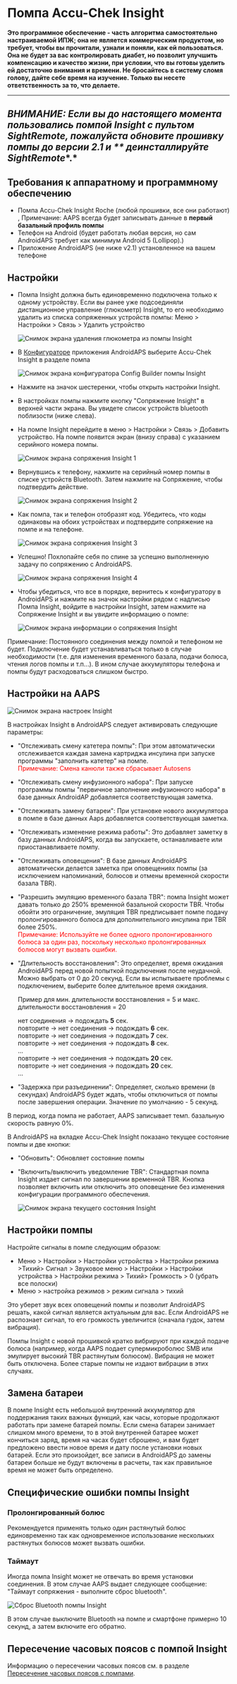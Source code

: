 # Помпа Accu-Chek Insight

**Это программное обеспечение - часть алгоритма самостоятельно настраиваемой ИПЖ; она не является коммерческим продуктом, но требует, чтобы вы прочитали, узнали и поняли, как ей пользоваться. Она не будет за вас контролировать диабет, но позволит улучшить компенсацию и качество жизни, при условии, что вы готовы уделить ей достаточно внимания и времени. Не бросайтесь в систему сломя голову, дайте себе время на изучение. Только вы несете ответственность за то, что делаете.**

* * *

## ***ВНИМАНИЕ:** Если вы до настоящего момента пользовались помпой Insight с пультом **SightRemote**, пожалуйста **обновите прошивку помпы до версии 2.1** и ** деинсталлируйте SightRemote**.*

## Требования к аппаратному и программному обеспечению

* Помпа Accu-Chek Insight Roche (любой прошивки, все они работают) <br />, Примечание: AAPS всегда будет записывать данные в **первый базальный профиль помпы**
* Телефон на Android (будет работать любая версия, но сам AndroidAPS требует как минимум Android 5 (Lollipop).)
* Приложение AndroidAPS (не ниже v2.1) установленное на вашем телефоне

## Настройки

* Помпа Insight должна быть единовременно подключена только к одному устройству. Если вы ранее уже подсоединяли дистанционное управление (глюкометр) Insight, то его необходимо удалить из списка сопряженных устройств помпы: Меню > Настройки > Связь > Удалить устройство
    
    ![Снимок экрана удаления глюкометра из помпы Insight](../images/Insight_RemoveMeter.png)

* В [Конфигураторе](../Configuration/Config-Builder) приложения AndroidAPS выберите Accu-Chek Insight в разделе помпа
    
    ![Снимок экрана конфигуратора Config Builder помпы Insight](../images/Insight_ConfigBuilder.png)

* Нажмите на значок шестеренки, чтобы открыть настройки Insight.

* В настройках помпы нажмите кнопку "Сопряжение Insight" в верхней части экрана. Вы увидете список устройств bluetooth поблизости (ниже слева).
* На помпе Insight перейдите в меню > Настройки > Связь > Добавить устройство. На помпе появится экран (внизу справа) с указанием серийного номера помпы.
    
    ![Снимок экрана сопряжения Insight 1](../images/Insight_Pairing1.png)

* Вернувшись к телефону, нажмите на серийный номер помпы в списке устройств Bluetooth. Затем нажмите на Сопряжение, чтобы подтвердить действие.
    
    ![Снимок экрана сопряжения Insight 2](../images/Insight_Pairing2.png)

* Как помпа, так и телефон отобразят код. Убедитесь, что коды одинаковы на обоих устройствах и подтвердите сопряжение на помпе и на телефоне.
    
    ![Снимок экрана сопряжения Insight 3](../images/Insight_Pairing3.png)

* Успешно! Похлопайте себя по спине за успешно выполненную задачу по сопряжению с AndroidAPS.
    
    ![Снимок экрана сопряжения Insight 4](../images/Insight_Pairing4.png)

* Чтобы убедиться, что все в порядке, вернитесь к конфигуратору в AndroidAPS и нажмите на значок настройки рядом с надписью Помпа Insight, войдите в настройки Insight, затем нажмите на Сопряжение Insight и вы увидите информацию о помпе:
    
    ![Снимок экрана информации о сопряжения Insight](../images/Insight_PairingInformation.png)

Примечание: Постоянного соединения между помпой и телефоном не будет. Подключение будет устанавливаться только в случае необходимости (т.е. для изменения временного базала, подачи болюса, чтения логов помпы и т.п...). В ином случае аккумуляторы телефона и помпы будут расходоваться слишком быстро.

## Настройки на AAPS

![Снимок экрана настроек Insight](../images/Insight_pairing.png)

В настройках Insight в AndroidAPS следует активировать следующие параметры:

* "Отслеживать смену катетера помпы": При этом автоматически отслеживается каждая замена картриджа инсулина при запуске программы "заполнить катетер" на помпе.   
    <font color="red">Примечание: Смена канюли также сбрасывает Autosens</b></font>
* "Отслеживать смену инфузионного набора": При запуске программы помпы "первичное заполнение инфузионного набора" в базе данных AndroidAP добавляется соответствующая заметка.
* "Отслеживать замену батареи": При установке нового аккумулятора в помпе в базе данных Aaps добавляется соответствующая заметка.
* "Отслеживать изменение режима работы": Это добавляет заметку в базу данных AndroidAPS, когда вы запускаете, останавливаете или приостанавливаете помпу.
* "Отслеживать оповещения": В базе данных AndroidAPS автоматически делается заметка при оповещениях помпы (за исключением напоминаний, болюсов и отмены временной скорости базала TBR).
* "Разрешить эмуляцию временного базала TBR": помпа Insight может давать только до 250% временной базальной скорости TBR. Чтобы обойти это ограничение, эмуляция TBR предписывает помпе подачу пролонгированного болюса для дополнительного инсулина при TBR более 250%.  
    <font color="red">Примечание: Используйте не более одного пролонгированного болюса за один раз, поскольку несколько пролонгированных болюсов могут вызвать ошибки.</font>
* "Длительность восстановления": Это определяет, время ожидания AndroidAPS перед новой попыткой подключения после неудачной. Можно выбрать от 0 до 20 секунд. Если вы испытываете проблемы с подключением, выберите более длительное время ожидания.   
      
    Пример для мин. длительности восстановления = 5 и макс. длительности восстановления = 20   
      
    нет соединения -> подождать **5** сек.   
    повторите -> нет соединения -> подождать **6** сек.   
    повторите -> нет соединения -> подождать **7** сек.   
    повторите -> нет соединения -> подождать **8** сек.   
    ...   
    повторите -> нет соединения -> подождать **20** сек.   
    повторите -> нет соединения -> подождать **20** сек.   
    ...

* "Задержка при разъединении": Определяет, сколько времени (в секундах) AndroidAPS будет ждать, чтобы отключиться от помпы после завершения операции. Значение по умолчанию - 5 секунд.

В период, когда помпа не работает, AAPS записывает темп. базальную скорость равную 0%.

В AndroidAPS на вкладке Accu-Chek Insight показано текущее состояние помпы и две кнопки:

* "Обновить": Обновляет состояние помпы
* "Включить/выключить уведомление TBR": Стандартная помпа Insight издает сигнал по завершении временной TBR. Кнопка позволяет включить или отключить это оповещение без изменения конфигурации программного обеспечения.
    
    ![Снимок экрана текущего состояния Insight](../images/Insight_Status2.png)

## Настройки помпы

Настройте сигналы в помпе следующим образом:

* Меню > Настройки > Настройки устройства > Настройки режима >Тихий> Сигнал > Звуковое меню > Настройки > Настройки устройства > Настройки режима > Тихий> Громкость > 0 (убрать все полоски)
* Меню > настройка режимов > режим сигнала > тихий

Это уберет звук всех оповещений помпы и позволит AndroidAPS решать, какой сигнал является актуальным для вас. Если AndroidAPS не распознает сигнал, то его громкость увеличится (сначала гудок, затем вибрация).

Помпы Insight с новой прошивкой кратко вибрируют при каждой подаче болюса (например, когда AAPS подает супермикроболюс SMB или эмулирует высокий TBR растянутым болюсом). Вибрация не может быть отключена. Более старые помпы не издают вибрации в этих случаях.

## Замена батареи

В помпе Insight есть небольшой внутренний аккумулятор для поддержания таких важных функций, как часы, которые продолжают работать при замене батарей помпы. Если смена батареи занимает слишком много времени, то в этой внутренней батарее может кончиться заряд, время на часах будет сброшено, и вам будет предложено ввести новое время и дату после установки новых батарей. Если это произойдет, все записи в AndroidAPS до замены батареи больше не будут включены в расчеты, так как правильное время не может быть определено.

## Специфические ошибки помпы Insight

### Пролонгированный болюс

Рекомендуется применять только один растянутый болюс единовременно так как одновременное использование нескольких растянутых болюсов может вызвать ошибки.

### Таймаут

Иногда помпа Insight может не отвечать во время установки соединения. В этом случае AAPS выдает следующее сообщение: "Таймаут сопряжения - выполните сброс bluetooth".

![Сброс Bluetooth помпы Insight](../images/Insight_ResetBT.png)

В этом случае выключите Bluetooth на помпе и смартфоне примерно 10 секунд, а затем включите его обратно.

## Пересечение часовых поясов с помпой Insight

Информацию о пересечении часовых поясов см. в разделе [Пересечение часовых поясов с помпами](../Usage/Timezone-traveling#insight).